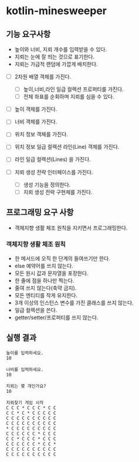 # kotlin-minesweeper
## 기능 요구사항
- 높이와 너비, 지뢰 개수를 입력받을 수 있다.
- 지뢰는 눈에 잘 띄는 것으로 표기한다.
- 지뢰는 가급적 랜덤에 가깝게 배치한다.

- [ ] 2차원 배열 객체를 가진다.
  - [ ] 높이,너비,라인 일급 컬렉션 프로퍼티를 가진다.
  - [ ] 전체 좌표를 순회하며 지뢰를 심을 수 있다. 
- [ ] 높이 객체를 가진다.
- [ ] 너비 객체를 가진다.
- [ ] 위치 정보 객체를 가진다. 
- [ ] 위치 정보 일급 컬렉션 라인(Line) 객체를 가진다.
- [ ] 라인 일급 컬렉션(Lines) 을 가진다.

- [ ] 지뢰 생성 전략 인터페이스를 가진다.
  - [ ] 생성 기능을 정의한다.
  - [ ] 지뢰 생성 전략 구현체를 가진다.

## 프로그래밍 요구 사항
- 객체지향 생활 체조 원칙을 지키면서 프로그래밍한다.
### 객체지향 생활 체조 원칙
- 한 메서드에 오직 한 단계의 들여쓰기만 한다.
- else 예약어를 쓰지 않는다.
- 모든 원시 값과 문자열을 포장한다.
- 한 줄에 점을 하나만 찍는다.
- 줄여 쓰지 않는다(축약 금지).
- 모든 엔티티를 작게 유지한다.
- 3개 이상의 인스턴스 변수를 가진 클래스를 쓰지 않는다.
- 일급 컬렉션을 쓴다.
- getter/setter/프로퍼티를 쓰지 않는다.

## 실행 결과
```text
높이를 입력하세요.
10

너비를 입력하세요.
10

지뢰는 몇 개인가요?
10

지뢰찾기 게임 시작
C C C * C C C * C C
C C * C * C C C C C
C C C C C C C C C C
C C C C C C C C C C
* C C C C C C C C C
C C C C C C * C C C
C C * C C C * C C C
C C C C C C * C C *
C C C C C C C C C C
C C C C C C C C C C
```
